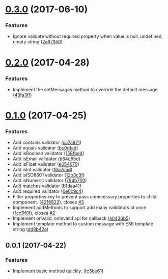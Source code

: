 <a name="0.3.0"></a>
# [0.3.0](https://github.com/jessy1092/valle/compare/v0.2.0...v0.3.0) (2017-06-10)


### Features

* Ignore validate without required property when value is null, undefined, empty string ([2a67350](https://github.com/jessy1092/valle/commit/2a67350))



<a name="0.2.0"></a>
# [0.2.0](https://github.com/jessy1092/valle/compare/v0.1.0...v0.2.0) (2017-04-28)


### Features

* Implement the setMessages method to override the default message ([43fa3ff](https://github.com/jessy1092/valle/commit/43fa3ff))



<a name="0.1.0"></a>
# [0.1.0](https://github.com/jessy1092/valle/compare/v0.0.1...v0.1.0) (2017-04-25)


### Features

* Add contains validator ([cc7a971](https://github.com/jessy1092/valle/commit/cc7a971))
* Add equals validator ([bc0dfad](https://github.com/jessy1092/valle/commit/bc0dfad))
* Add isBoolean validator ([158fbe4](https://github.com/jessy1092/valle/commit/158fbe4))
* Add isEmail validator ([b64c65d](https://github.com/jessy1092/valle/commit/b64c65d))
* Add isFloat validator ([e654679](https://github.com/jessy1092/valle/commit/e654679))
* Add isInt validator ([f6a7c5d](https://github.com/jessy1092/valle/commit/f6a7c5d))
* Add isISO8601 validator ([12b3c3f](https://github.com/jessy1092/valle/commit/12b3c3f))
* Add isNumeric validator ([794b700](https://github.com/jessy1092/valle/commit/794b700))
* Add matches validator ([b1daa41](https://github.com/jessy1092/valle/commit/b1daa41))
* Add required validator ([6e0c9c4](https://github.com/jessy1092/valle/commit/6e0c9c4))
* Filter properties key to prevent pass unnecessary properties to child component. ([4216822](https://github.com/jessy1092/valle/commit/4216822)), closes [#3](https://github.com/jessy1092/valle/issues/3)
* Implement addMethods to support add many validators at once ([1cd9f0f](https://github.com/jessy1092/valle/commit/1cd9f0f)), closes [#2](https://github.com/jessy1092/valle/issues/2)
* Implement onValid, onInvalid api for callback ([a0436b5](https://github.com/jessy1092/valle/commit/a0436b5))
* Implement template method to custom message with ES6 template string ([dd8b42e](https://github.com/jessy1092/valle/commit/dd8b42e))



<a name="0.0.1"></a>
## 0.0.1 (2017-04-22)


### Features

* Implement basic method quickly. ([fc3be61](https://github.com/jessy1092/valle/commit/fc3be61))



